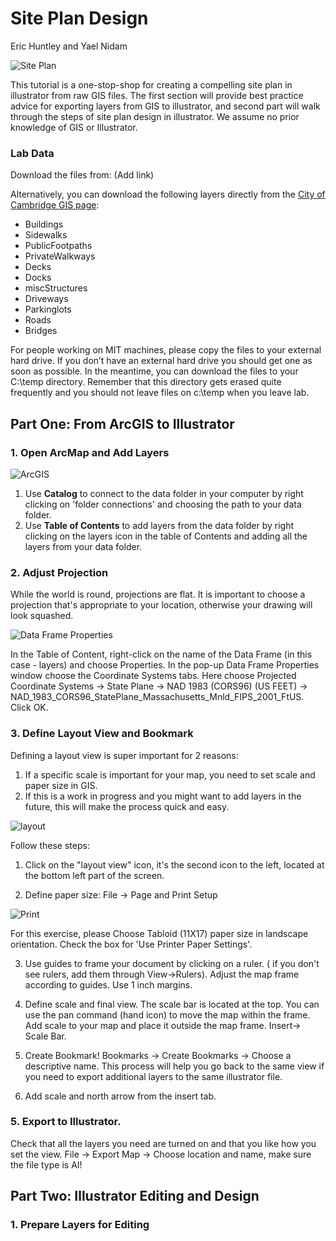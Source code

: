 # Site Plan Design
Eric Huntley and Yael Nidam

![Site Plan](./images/site_plan.jpg)

This tutorial is a one-stop-shop for creating a compelling site plan in illustrator from raw GIS files. The first section will provide best practice advice for exporting layers from GIS to illustrator, and second part will walk through the steps of site plan design in illustrator. We assume no prior knowledge of GIS or Illustrator.

### Lab Data
Download the files from: (Add link)

Alternatively, you can download the following layers directly from the [City of Cambridge GIS page](https://www.cambridgema.gov/GIS/gisdatadictionary/Basemap):

- Buildings
- Sidewalks
- PublicFootpaths
- PrivateWalkways
- Decks
- Docks
- miscStructures
- Driveways
- Parkinglots
- Roads
- Bridges

For people working on MIT machines, please copy the files to your external hard drive. If you don’t have an external hard drive you should get one as soon as possible. In the meantime, you can download the files to your C:\temp directory. Remember that this directory gets erased quite frequently and you should not leave files on c:\temp when you leave lab.

## Part One: From ArcGIS to Illustrator

### 1. Open ArcMap and Add Layers

![ArcGIS](./images/arcgis.jpg)

1. Use **Catalog** to connect to the data folder in your computer by right clicking on 'folder connections' and choosing the path to your data folder.
2. Use **Table of Contents** to add layers from the data folder by right clicking on the layers icon in the table of Contents and adding all the layers from your data folder.


### 2. Adjust Projection
While the world is round, projections are flat. It is important to choose a projection that's appropriate to your location, otherwise your drawing will look squashed.

![Data Frame Properties](./images/projection.JPG)

In the Table of Content, right-click on the name of the Data Frame (in this case - layers) and choose Properties.
In the pop-up Data Frame Properties window choose the Coordinate Systems tabs. Here choose Projected Coordinate Systems -> State Plane -> NAD 1983 (CORS96) (US FEET) -> NAD_1983_CORS96_StatePlane_Massachusetts_Mnld_FIPS_2001_FtUS. Click OK.

### 3. Define Layout View and Bookmark
Defining a layout view is super important for 2 reasons:
1. If a specific scale is important for your map, you need to set scale and paper size in GIS.
2. If this is a work in progress and you might want to add layers in the future, this will make the process quick and easy.

![layout](./images/layout.jpg)

Follow these steps:
1. Click on the "layout view" icon, it's the second icon to the left, located at the bottom left part of the screen.

2. Define paper size:
File -> Page and Print Setup

![Print](./images/print.JPG)

For this exercise, please Choose Tabloid (11X17) paper size in landscape orientation. Check the box for 'Use Printer Paper Settings'.

3. Use guides to frame your document by clicking on a ruler. ( if you don't see rulers, add them through View->Rulers). Adjust the map frame according to guides. Use 1 inch margins.

4. Define scale and final view. The scale bar is located at the top. You can use the pan command (hand icon) to move the map within the frame. Add scale to your map and place it outside the map frame. Insert-> Scale Bar.

5. Create Bookmark!
Bookmarks -> Create Bookmarks -> Choose a descriptive name.
This process will help you go back to the same view if you need to export additional layers to the same illustrator file.

6. Add scale and north arrow from the insert tab.

### 5. Export to Illustrator.
Check that all the layers you need are turned on and that you like how you set the view.
File -> Export Map -> Choose location and name, make sure the file type is AI!


## Part Two: Illustrator Editing and Design

### 1. Prepare Layers for Editing
